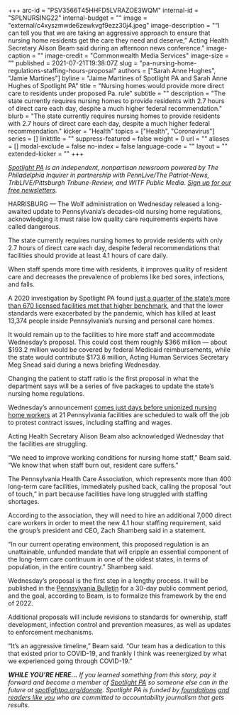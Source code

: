 +++
arc-id = "PSV3566T45HHFD5LVRAZOE3WQM"
internal-id = "SPLNURSING22"
internal-budget = ""
image = "external/c4xyszmwde6zewkvgf9ezz30j4.jpeg"
image-description = "“I can tell you that we are taking an aggressive approach to ensure that nursing home residents get the care they need and deserve,” Acting Health Secretary Alison Beam said during an afternoon news conference."
image-caption = ""
image-credit = "Commonwealth Media Services"
image-size = ""
published = 2021-07-21T19:38:07Z
slug = "pa-nursing-home-regulations-staffing-hours-proposal"
authors = ["Sarah Anne Hughes", "Jamie Martines"]
byline = "Jaime Martines of Spotlight PA and Sarah Anne Hughes of Spotlight PA"
title = "Nursing homes would provide more direct care to residents under proposed Pa. rule"
subtitle = ""
description = "The state currently requires nursing homes to provide residents with 2.7 hours of direct care each day, despite a much higher federal recommendation."
blurb = "The state currently requires nursing homes to provide residents with 2.7 hours of direct care each day, despite a much higher federal recommendation."
kicker = "Health"
topics = ["Health", "Coronavirus"]
series = []
linktitle = ""
suppress-featured = false
weight = 0
url = ""
aliases = []
modal-exclude = false
no-index = false
language-code = ""
layout = ""
extended-kicker = ""
+++

<a href="https://www.spotlightpa.org/"><i>Spotlight PA</i></a><i> is an independent, nonpartisan newsroom powered by The Philadelphia Inquirer in partnership with PennLive/The Patriot-News, TribLIVE/Pittsburgh Tribune-Review, and WITF Public Media. </i><a href="https://www.spotlightpa.org/newsletters"><i>Sign up for our free newsletters</i></a><i>.</i>

HARRISBURG — The Wolf administration on Wednesday released a long-awaited update to Pennsylvania’s decades-old nursing home regulations, acknowledging it must raise low quality care requirements experts have called dangerous.

The state currently requires nursing homes to provide residents with only 2.7 hours of direct care each day, despite federal recommendations that facilities should provide at least 4.1 hours of care daily.

When staff spends more time with residents, it improves quality of resident care and decreases the prevalence of problems like bed sores, infections, and falls.

A 2020 investigation by Spotlight PA found <a href="https://www.spotlightpa.org/news/2020/06/pennsylvania-coronavirus-nursing-homes-staffing-audits-problems-deaths/">just a quarter of the state’s more than 670 licensed facilities met that higher benchmark</a>, and that the lower standards were exacerbated by the pandemic, which has killed at least 13,374 people inside Pennsylvania’s nursing and personal care homes.

<script src="https://www.spotlightpa.org/embed.js" async></script><div data-spl-embed-version="1" data-spl-src="https://www.spotlightpa.org/embeds/newsletter/"></div>

It would remain up to the facilities to hire more staff and accommodate Wednesday’s proposal. This could cost them roughly $366 million — about $193.2 million would be covered by federal Medicaid reimbursements, while the state would contribute $173.6 million, Acting Human Services Secretary Meg Snead said during a news briefing Wednesday.

Changing the patient to staff ratio is the first proposal in what the department says will be a series of five packages to update the state’s nursing home regulations.

Wednesday’s announcement <a href="https://www.post-gazette.com/business/healthcare-business/2021/07/19/SEIU-Healthcare-Pennsylvania-nursing-home-workers-walkout-Matt-Yarnell-contract-Guardian/stories/202107190097">comes just days before unionized nursing home workers</a> at 21 Pennsylvania facilities are scheduled to walk off the job to protest contract issues, including staffing and wages.

Acting Health Secretary Alison Beam also acknowledged Wednesday that the facilities are struggling.

“We need to improve working conditions for nursing home staff,” Beam said. “We know that when staff burn out, resident care suffers.”

The Pennsylvania Health Care Association, which represents more than 400 long-term care facilities, immediately pushed back, calling the proposal “out of touch,” in part because facilities have long struggled with staffing shortages.

According to the association, they will need to hire an additional 7,000 direct care workers in order to meet the new 4.1 hour staffing requirement, said the group’s president and CEO, Zach Shamberg said in a statement.

“In our current operating environment, this proposed regulation is an unattainable, unfunded mandate that will cripple an essential component of the long-term care continuum in one of the oldest states, in terms of population, in the entire country.” Shamberg said.

<script src="https://www.spotlightpa.org/embed.js" async></script><div data-spl-embed-version="1" data-spl-src="https://www.spotlightpa.org/embeds/donate/"></div>

Wednesday’s proposal is the first step in a lengthy process. It will be published in the <a href="https://www.pacodeandbulletin.gov/">Pennsylvania Bulletin</a> for a 30-day public comment period, and the goal, according to Beam, is to formalize this framework by the end of 2022.

Additional proposals will include revisions to standards for ownership, staff development, infection control and prevention measures, as well as updates to enforcement mechanisms.

“It’s an aggressive timeline,” Beam said. “Our team has a dedication to this that existed prior to COVID-19, and frankly I think was reenergized by what we experienced going through COVID-19.”

<i><b>WHILE YOU’RE HERE...</b></i><i> If you learned something from this story, pay it forward and become a member of </i><a href="https://www.spotlightpa.org/"><i>Spotlight PA</i></a><i> so someone else can in the future at </i><a href="http://spotlightpa.org/donate"><i>spotlightpa.org/donate</i></a><i>. Spotlight PA is funded by</i><a href="https://www.spotlightpa.org/support"><i> foundations</i></a><i> </i><a href="https://www.spotlightpa.org/support"><i>and readers like you</i></a><i> who are committed to accountability journalism that gets results.</i>
